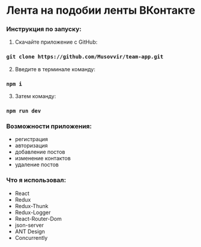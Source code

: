 # Лента на подобии ленты ВКонтакте

### Инструкция по запуску:

1. Скачайте приложение с GitHub:

### `git clone https://github.com/Musovvir/team-app.git`

2. Введите в терминале команду:

### `npm i`

3. Затем команду:

### `npm run dev`

### Возможности приложения:

- регистрация
- авторизация
- добавление постов
- изменение контактов
- удаление постов

### Что я использовал:

- React
- Redux
- Redux-Thunk
- Redux-Logger
- React-Router-Dom
- json-server
- ANT Design
- Concurrently
